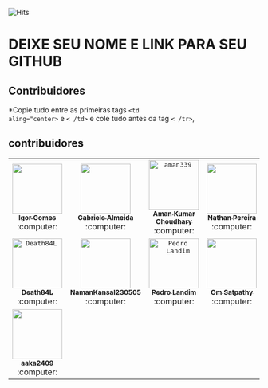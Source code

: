 ![Hits](https://hitcounter.pythonanywhere.com/count/tag.svg?url=https://github.com/wizardigor/Para-iniciantes-Hacktoberfest2021-accepted)

# DEIXE SEU NOME E LINK PARA SEU GITHUB

## Contribuidores

\*Copie tudo entre as primeiras tags <code><td aling="center></code> e <code>< /td></code> e cole tudo antes da tag <code>< /tr></code>,

## contribuidores  
    
<table>
    <!-- line 1 -->
    <tr>  
        <td align="center">
                <a href="https://github.com/wizardigor">
                    <kbd>
                        <img src="https://avatars3.githubusercontent.com/wizardigor?size=400" width="100px;" alt=""/>
                    </kbd>
                    <br/>
                    <sub>
                        <b>Igor Gomes</b>
                    </sub>
                </a>
                <br />
                :computer:
        </td>
        <td align="center">
            <a href="https://github.com/GabrieleAlmeida">
                <kbd>
                    <img src="https://avatars3.githubusercontent.com/GabrieleAlmeida?size=400" width="100px;" alt=""/>
                </kbd>
                <br/>
                <sub>
                    <b>Gabriele Almeida</b>
                </sub>
            </a>
            <br />
            :computer:
        </td>
        <td align="center">
            <a href="https://github.com/aman339">
                <kbd>
                    <img src="https://avatars.githubusercontent.com/u/66405145?v=4" width="100px;" alt="aman339"/>
                </kbd>
                <br/>
                <sub>
                    <b>Aman Kumar Choudhary</b>
                </sub>
            </a>
            <br />
            :computer:
        </td>
        <td align="center">
            <a href="https://github.com/nathanussk">
                <kbd>
                    <img src="https://avatars.githubusercontent.com/nathanussk?size=400" width="100px;" alt=""/>
                </kbd>
                <br/>
                <sub>
                    <b>Nathan Pereira</b>
                </sub>
            </a>
            <br/>
            :computer:
        </td>
        <td align="center">
            <a href="https://github.com/flamingrowen">
                <kbd>
                    <img src="https://avatars.githubusercontent.com/u/64094809?v=4" width="100px;" alt="Rohith Anil Kumar"/>
                </kbd>
                <br/>
                <sub>
                    <b>Rohith Anil Kumar</b>
                </sub>
            </a>
            <br/>
            :computer:
        </td>
        <td align="center">
            <a href="https://github.com/kushjaggi">
                <kbd>
                    <img src="https://avatars.githubusercontent.com/u/67220319?v=4" width="100px;" alt="Kush Jaggi"/>
                </kbd>
                <br/>
                <sub>
                    <b>Kush Jaggi</b>
                </sub>
            </a>
            <br/>
            :computer:
        </td>
    </tr>
    <!-- line 2 -->
    <tr>  
        <td align="center">
            <a href="https://github.com/Death84L">
                <kbd>
                    <img src="https://avatars3.githubusercontent.com/Death84L?size=400" width="100px;" alt="Death84L"/>
                </kbd>
                <br/>
                <sub>
                    <b>Death84L</b>
                </sub>
            </a>
            <br />
            :computer:
        </td>
        <td align="center">
            <a href="https://github.com/NamanKansal230505">
                <kbd>
                    <img src="https://avatars3.githubusercontent.com/NamanKansal230505?size=400" width="100px;" alt=""/>
                </kbd>
                <br/>
                <sub>
                    <b>NamanKansal230505</b>
                </sub>
            </a>
            <br />
            :computer:
        </td>
        <td align="center">
            <a href="https://github.com/pedrollandim">
                <kbd>
                    <img src="https://avatars3.githubusercontent.com/pedrollandim?size=400" width="100px;" alt="Pedro Landim"/>
                </kbd>
                <br/>
                <sub>
                    <b>Pedro Landim</b>
                </sub>
            </a>
            <br />
            :computer:
        </td>
        <td align="center">
            <a href="https://github.com/omsatpathy">
                <kbd>
                    <img src="https://avatars3.githubusercontent.com/omsatpathy?size=400" width="100px;" alt=""/>
                </kbd>
                <br/>
                <sub>
                    <b>Om Satpathy</b>
                </sub>
            </a>
            <br />
            :computer:
        </td>
        <td align="center">
            <a href="https://github.com/sonali1905">
                <kbd>
                    <img src="https://avatars3.githubusercontent.com/sonali1905?size=400" width="100px;" alt="sonali kumari"/>
                </kbd>
                <br/>
                <sub>
                    <b>sonali kumari</b>
                </sub>
            </a>
            <br />
            :computer:
        </td>
        <td align="center">
            <a href="https://github.com/kant">
                <kbd>
                    <img src="https://avatars3.githubusercontent.com/kant?size=400" width="100px;" alt="Darío Hereñú"/>
                </kbd>
                <br/>
                <sub>
                    <b>Darío Hereñú</b>
                </sub>
            </a>
            <br />
            :computer:
        </td>
    </tr>
    <!-- line 3 -->
    <tr>  
        <td align="center">
            <a href="https://github.com/aaka2409">
                <kbd>
                    <img src="https://avatars3.githubusercontent.com/aaka2409?size=400" width="100px;" alt=""/>
                </kbd>
                <br/>
                <sub>
                    <b>aaka2409</b>
                </sub>
            </a>
            <br />
            :computer:
        </td>
    </tr>
</table>
